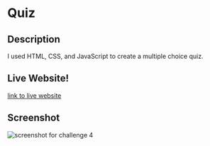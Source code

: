 # Quiz

## Description
I used HTML, CSS, and JavaScript to create a multiple choice quiz.

## Live Website!

[link to live website]()


## Screenshot 
![screenshot for challenge 4](https://user-images.githubusercontent.com/110427818/190440475-6d362f57-3e8d-4751-9e19-6fae43c94b9c.png)

